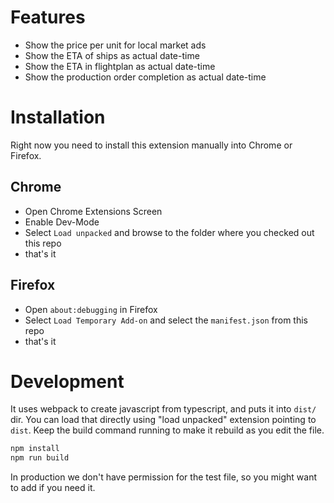 # Features

* Show the price per unit for local market ads
* Show the ETA of ships as actual date-time
* Show the ETA in flightplan as actual date-time
* Show the production order completion as actual date-time

# Installation

Right now you need to install this extension manually into Chrome or Firefox. 

## Chrome

* Open Chrome Extensions Screen
* Enable Dev-Mode
* Select `Load unpacked` and browse to the folder where you checked out this repo
* that's it

## Firefox

* Open `about:debugging` in Firefox
* Select `Load Temporary Add-on` and select the `manifest.json` from this repo
* that's it

# Development

It uses webpack to create javascript from typescript, and puts it into `dist/` dir.
You can load that directly using "load unpacked" extension pointing to `dist`.
Keep the build command running to make it rebuild as you edit the file.
```bash
npm install
npm run build
```

In production we don't have permission for the test file, so you might want to add
if you need it.
